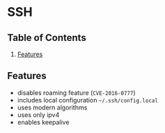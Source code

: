 # SSH

## Table of Contents

1. [Features](#Features)

## Features

- disables roaming feature (`CVE-2016-0777`)
- includes local configuration `~/.ssh/config.local`
- uses modern algorithms
- uses only ipv4
- enables keepalive
